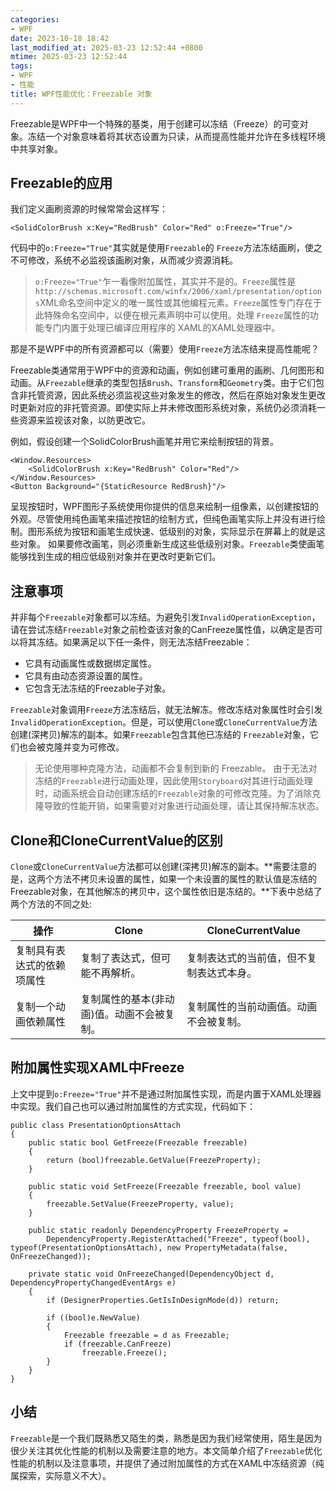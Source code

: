 ```yaml
---
categories:
- WPF
date: 2023-10-18 18:42
last_modified_at: 2025-03-23 12:52:44 +0800
mtime: 2025-03-23 12:52:44
tags:
- WPF
- 性能
title: WPF性能优化：Freezable 对象
---
```


Freezable是WPF中一个特殊的基类，用于创建可以冻结（Freeze）的可变对象。冻结一个对象意味着将其状态设置为只读，从而提高性能并允许在多线程环境中共享对象。

## Freezable的应用
我们定义画刷资源的时候常常会这样写：
```
<SolidColorBrush x:Key="RedBrush" Color="Red" o:Freeze="True"/>
```
代码中的`o:Freeze="True"`其实就是使用`Freezable`的 `Freeze`方法冻结画刷，使之不可修改，系统不必监视该画刷对象，从而减少资源消耗。
> `o:Freeze="True"`乍一看像附加属性，其实并不是的。`Freeze`属性是`http://schemas.microsoft.com/winfx/2006/xaml/presentation/options`XML命名空间中定义的唯一属性或其他编程元素。`Freeze`属性专门存在于此特殊命名空间中，以便在根元素声明中可以使用。处理 `Freeze`属性的功能专门内置于处理已编译应用程序的 XAML的XAML处理器中。

那是不是WPF中的所有资源都可以（需要）使用`Freeze`方法冻结来提高性能呢？

Freezable类通常用于WPF中的资源和动画，例如创建可重用的画刷、几何图形和动画。从`Freezable`继承的类型包括`Brush`、`Transform`和`Geometry`类。由于它们包含非托管资源，因此系统必须监视这些对象发生的修改，然后在原始对象发生更改时更新对应的非托管资源。即使实际上并未修改图形系统对象，系统仍必须消耗一些资源来监视该对象，以防更改它。

例如，假设创建一个SolidColorBrush画笔并用它来绘制按钮的背景。
```
<Window.Resources>
    <SolidColorBrush x:Key="RedBrush" Color="Red"/>
</Window.Resources>
<Button Background="{StaticResource RedBrush}"/>
```
呈现按钮时，WPF图形子系统使用你提供的信息来绘制一组像素，以创建按钮的外观。尽管使用纯色画笔来描述按钮的绘制方式，但纯色画笔实际上并没有进行绘制。图形系统为按钮和画笔生成快速、低级别的对象，实际显示在屏幕上的就是这些对象。
如果要修改画笔，则必须重新生成这些低级别对象。`Freezable`类使画笔能够找到生成的相应低级别对象并在更改时更新它们。

## 注意事项
并非每个`Freezable`对象都可以冻结。为避免引发`InvalidOperationException`，请在尝试冻结`Freezable`对象之前检查该对象的CanFreeze属性值，以确定是否可以将其冻结。如果满足以下任一条件，则无法冻结Freezable：
* 它具有动画属性或数据绑定属性。
* 它具有由动态资源设置的属性。
* 它包含无法冻结的Freezable子对象。

`Freezable`对象调用`Freeze`方法冻结后，就无法解冻。修改冻结对象属性时会引发`InvalidOperationException`。但是，可以使用`Clone`或`CloneCurrentValue`方法创建(深拷贝)解冻的副本。如果`Freezable`包含其他已冻结的 `Freezable`对象，它们也会被克隆并变为可修改。
> 无论使用哪种克隆方法，动画都不会复制到新的 Freezable。
由于无法对冻结的`Freezable`进行动画处理，因此使用`Storyboard`对其进行动画处理时，动画系统会自动创建冻结的`Freezable`对象的可修改克隆。为了消除克隆导致的性能开销，如果需要对对象进行动画处理，请让其保持解冻状态。

## Clone和CloneCurrentValue的区别
`Clone`或`CloneCurrentValue`方法都可以创建(深拷贝)解冻的副本。**需要注意的是，这两个方法不拷贝未设置的属性，如果一个未设置的属性的默认值是冻结的Freezable对象，在其他解冻的拷贝中，这个属性依旧是冻结的。**下表中总结了两个方法的不同之处:

|操作|Clone|CloneCurrentValue|
|----|----|----|
|复制具有表达式的依赖项属性|复制了表达式，但可能不再解析。|复制表达式的当前值，但不复制表达式本身。|
|复制一个动画依赖属性|复制属性的基本(非动画)值。动画不会被复制。|复制属性的当前动画值。动画不会被复制。|

## 附加属性实现XAML中Freeze

上文中提到`o:Freeze="True"`并不是通过附加属性实现，而是内置于XAML处理器中实现。我们自己也可以通过附加属性的方式实现，代码如下：
```
public class PresentationOptionsAttach
{
    public static bool GetFreeze(Freezable freezable)
    {
        return (bool)freezable.GetValue(FreezeProperty);
    }

    public static void SetFreeze(Freezable freezable, bool value)
    {
        freezable.SetValue(FreezeProperty, value);
    }

    public static readonly DependencyProperty FreezeProperty =
        DependencyProperty.RegisterAttached("Freeze", typeof(bool), typeof(PresentationOptionsAttach), new PropertyMetadata(false, OnFreezeChanged));

    private static void OnFreezeChanged(DependencyObject d, DependencyPropertyChangedEventArgs e)
    {
        if (DesignerProperties.GetIsInDesignMode(d)) return;

        if ((bool)e.NewValue)
        {
            Freezable freezable = d as Freezable;
            if (freezable.CanFreeze)
                freezable.Freeze();
        }
    }
}
```
## 小结
`Freezable`是一个我们既熟悉又陌生的类，熟悉是因为我们经常使用，陌生是因为很少关注其优化性能的机制以及需要注意的地方。本文简单介绍了`Freezable`优化性能的机制以及注意事项，并提供了通过附加属性的方式在XAML中冻结资源（纯属探索，实际意义不大）。